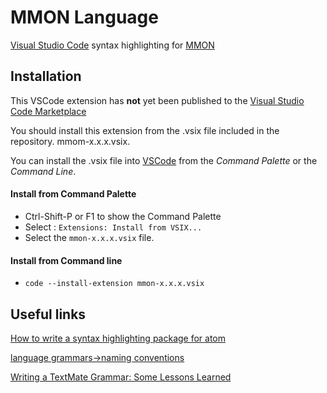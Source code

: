 # MMON Language

[Visual Studio Code](https://code.visualstudio.com/) syntax highlighting for
[MMON](https://github.com/mojule/mmon)


## Installation

This VSCode extension has **not** yet been published to the [Visual Studio Code Marketplace](https://marketplace.visualstudio.com/)

You should install this extension from the .vsix file included in the repository. mmom-x.x.x.vsix.

You can install the .vsix file into [VSCode](https://code.visualstudio.com/) from the _Command Palette_ or the _Command Line_.

#### Install from Command Palette

* Ctrl-Shift-P or F1 to show the Command Palette
* Select : `Extensions: Install from VSIX...`
* Select the `mmon-x.x.x.vsix` file.

#### Install from Command line

* `code --install-extension mmon-x.x.x.vsix`

## Useful links

[How to write a syntax highlighting package for atom](https://www.sitepoint.com/how-to-write-a-syntax-highlighting-package-for-atom/)

[language grammars->naming conventions](http://manual.macromates.com/en/language_grammars#naming_conventions)

[Writing a TextMate Grammar: Some Lessons Learned](https://www.apeth.com/nonblog/stories/textmatebundle.html)

